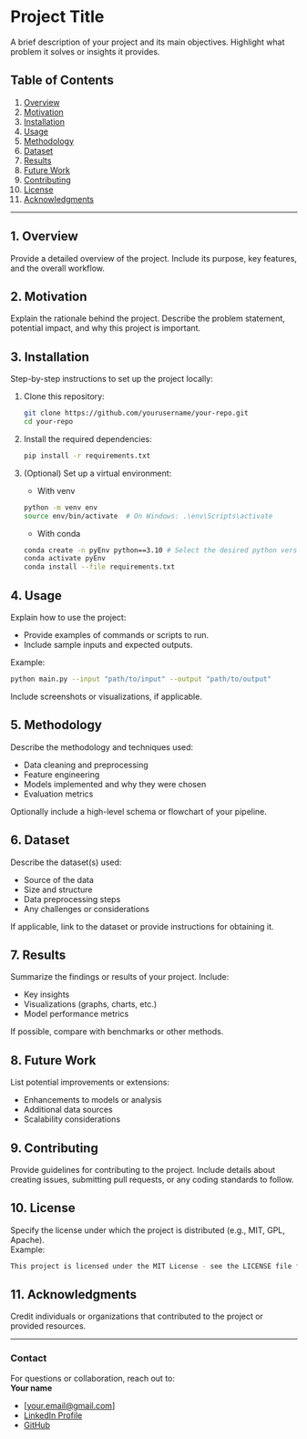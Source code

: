 # Project Title

A brief description of your project and its main objectives. Highlight what problem it solves or insights it provides.

## Table of Contents

1. [Overview](#overview)
2. [Motivation](#motivation)
3. [Installation](#installation)
4. [Usage](#usage)
5. [Methodology](#methodology)
6. [Dataset](#dataset)  
7. [Results](#results)
8. [Future Work](#future-work)
9. [Contributing](#contributing)
10. [License](#license)
11. [Acknowledgments](#acknowledgments)  

---

## 1. Overview

Provide a detailed overview of the project. Include its purpose, key features, and the overall workflow.

## 2. Motivation

Explain the rationale behind the project. Describe the problem statement, potential impact, and why this project is important.

## 3. Installation

Step-by-step instructions to set up the project locally:

1. Clone this repository:  
   ```bash
   git clone https://github.com/yourusername/your-repo.git
   cd your-repo
   ```
2. Install the required dependencies:  
   ```bash
   pip install -r requirements.txt
   ```
3. (Optional) Set up a virtual environment: 

   - With venv 
   ```bash
   python -m venv env
   source env/bin/activate  # On Windows: .\env\Scripts\activate
   ```

   - With conda 

   ```bash
   conda create -n pyEnv python==3.10 # Select the desired python version
   conda activate pyEnv
   conda install --file requirements.txt
   ```


## 4. Usage

Explain how to use the project:  
- Provide examples of commands or scripts to run.  
- Include sample inputs and expected outputs.  

Example:  
```bash
python main.py --input "path/to/input" --output "path/to/output"
```

Include screenshots or visualizations, if applicable.

## 5. Methodology

Describe the methodology and techniques used:  
- Data cleaning and preprocessing  
- Feature engineering  
- Models implemented and why they were chosen  
- Evaluation metrics  

Optionally include a high-level schema or flowchart of your pipeline.

## 6. Dataset

Describe the dataset(s) used:  
- Source of the data  
- Size and structure  
- Data preprocessing steps  
- Any challenges or considerations  

If applicable, link to the dataset or provide instructions for obtaining it.

## 7. Results

Summarize the findings or results of your project. Include:  
- Key insights  
- Visualizations (graphs, charts, etc.)  
- Model performance metrics  

If possible, compare with benchmarks or other methods.

## 8. Future Work

List potential improvements or extensions:  
- Enhancements to models or analysis  
- Additional data sources  
- Scalability considerations  

## 9. Contributing

Provide guidelines for contributing to the project. Include details about creating issues, submitting pull requests, or any coding standards to follow.

## 10. License

Specify the license under which the project is distributed (e.g., MIT, GPL, Apache).  
Example:

```bash
This project is licensed under the MIT License - see the LICENSE file for details.
```

## 11. Acknowledgments

Credit individuals or organizations that contributed to the project or provided resources.

---

### Contact

For questions or collaboration, reach out to:  
**Your name**  
- [your.email@gmail.com]  
- [LinkedIn Profile](https://linkedin.com)  
- [GitHub](https://github.com)  

